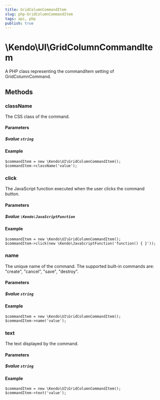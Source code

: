 ```yaml
---
title: GridColumnCommandItem
slug: php-GridColumnCommandItem
tags: api, php
publish: true
---
```


# \Kendo\UI\GridColumnCommandItem

A PHP class representing the commandItem setting of GridColumnCommand.


## Methods

### className
The CSS class of the command.
#### Parameters

##### $value `string`



#### Example 
    $commandItem = new \Kendo\UI\GridColumnCommandItem();
    $commandItem->className('value');

### click
The JavaScript function executed when the user clicks the command button.
#### Parameters

##### $value `\Kendo\JavaScriptFunction`



#### Example 
    $commandItem = new \Kendo\UI\GridColumnCommandItem();
    $commandItem->click(new \Kendo\JavaScriptFunction('function() { }'));

### name
The unique name of the command. The supported built-in commands are: "create", "cancel", "save", "destroy".
#### Parameters

##### $value `string`



#### Example 
    $commandItem = new \Kendo\UI\GridColumnCommandItem();
    $commandItem->name('value');

### text
The text displayed by the command.
#### Parameters

##### $value `string`



#### Example 
    $commandItem = new \Kendo\UI\GridColumnCommandItem();
    $commandItem->text('value');

